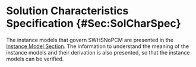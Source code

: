 # Solution Characteristics Specification {#Sec:SolCharSpec}

The instance models that govern SWHSNoPCM are presented in the [Instance Model Section](./SecIMs.md#Sec:IMs). The information to understand the meaning of the instance models and their derivation is also presented, so that the instance models can be verified.
